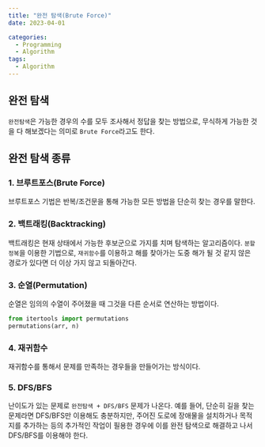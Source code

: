 ```yaml
---
title: "완전 탐색(Brute Force)"
date: 2023-04-01

categories:
  - Programming
  - Algorithm
tags:
  - Algorithm  
---
```


## 완전 탐색
`완전탐색`은 가능한 경우의 수를 모두 조사해서 정답을 찾는 방법으로, 무식하게 가능한 것을 다 해보겠다는 의미로 `Brute Force`라고도 한다.

## 완전 탐색 종류
### 1. 브루트포스(Brute Force)
브루트포스 기법은 반복/조건문을 통해 가능한 모든 방법을 단순히 찾는 경우를 말한다.

### 2. 백트래킹(Backtracking)
백트래킹은 현재 상태에서 가능한 후보군으로 가지를 치며 탐색하는 알고리즘이다. `분할 정복`을 이용한 기법으로, `재귀함수`를 이용하고 해를 찾아가는 도중 해가 될 것 같지 않은 경로가 있다면 더 이상 가지 않고 되돌아간다.

### 3. 순열(Permutation)
순열은 임의의 수열이 주어졌을 때 그것을 다른 순서로 연산하는 방법이다.

```python
from itertools import permutations
permutations(arr, n) 
```

### 4. 재귀함수
재귀함수를 통해서 문제를 만족하는 경우들을 만들어가는 방식이다.

### 5. DFS/BFS
난이도가 있는 문제로 `완전탐색 + DFS/BFS` 문제가 나온다. 예를 들어, 단순히 길을 찾는 문제라면 DFS/BFS만 이용해도 충분하지만, 주어진 도로에 장애물을 설치하거나 목적지를 추가하는 등의 추가적인 작업이 필용한 경우에 이를 완전 탐색으로 해결하고 나서 DFS/BFS를 이용해야 한다.
